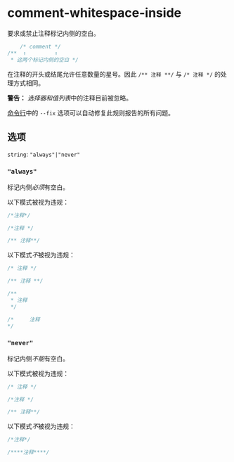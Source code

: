 # comment-whitespace-inside

要求或禁止注释标记内侧的空白。

```css
    /* comment */
/**  ↑         ↑
 * 这两个标记内侧的空白 */
```

在注释的开头或结尾允许任意数量的星号。因此 `/** 注释 **/` 与 `/* 注释 */` 的处理方式相同。

**警告：** *选择器和值列表*中的注释目前被忽略。

[命令行](../../../docs/user-guide/cli.md#自动修复错误)中的 `--fix` 选项可以自动修复此规则报告的所有问题。

## 选项

`string`: `"always"|"never"`

### `"always"`

标记内侧*必须*有空白。

以下模式被视为违规：

```css
/*注释*/
```

```css
/*注释 */
```

```css
/** 注释**/
```

以下模式*不*被视为违规：

```css
/* 注释 */
```

```css
/** 注释 **/
```

```css
/**
 * 注释
 */
```

```css
/*     注释
*/
```

### `"never"`

标记内侧*不能*有空白。

以下模式被视为违规：

```css
/* 注释 */
```

```css
/*注释 */
```

```css
/** 注释**/
```

以下模式*不*被视为违规：

```css
/*注释*/
```

```css
/****注释****/
```
